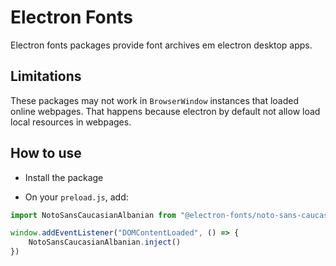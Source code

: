 # Electron Fonts

Electron fonts packages provide font archives em electron desktop apps.

## Limitations

These packages may not work in `BrowserWindow` instances that loaded online webpages. That happens because electron by default not allow load local resources in webpages.

## How to use

* Install the package

* On your `preload.js`, add:

```ts
import NotoSansCaucasianAlbanian from "@electron-fonts/noto-sans-caucasian-albanian"

window.addEventListener("DOMContentLoaded", () => {
    NotoSansCaucasianAlbanian.inject()
})
```